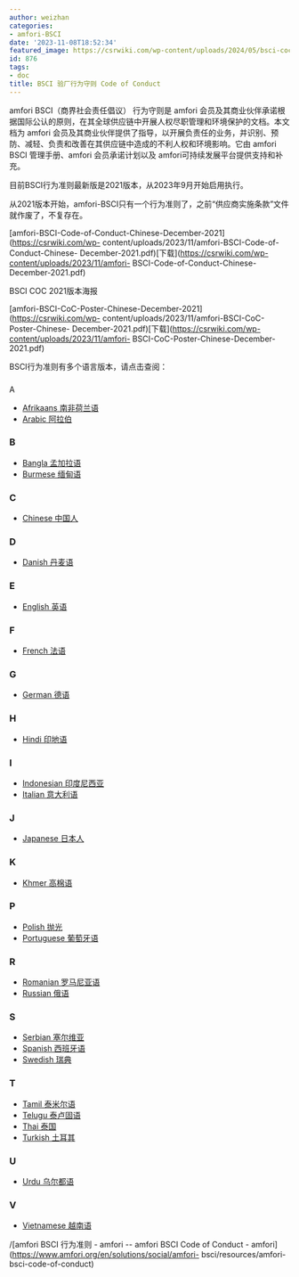 ```yaml
---
author: weizhan
categories:
- amfori-BSCI
date: '2023-11-08T18:52:34'
featured_image: https://csrwiki.com/wp-content/uploads/2024/05/bsci-coc-行为准则.jpg
id: 876
tags:
- doc
title: BSCI 验厂行为守则 Code of Conduct
---
```


amfori BSCI（商界社会责任倡议） 行为守则是 amfori
会员及其商业伙伴承诺根据国际公认的原则，在其全球供应链中开展人权尽职管理和环境保护的文档。本文档为 amfori
会员及其商业伙伴提供了指导，以开展负责任的业务，并识别、预防、减轻、负责和改善在其供应链中造成的不利人权和环境影响。它由 amfori BSCI
管理手册、amfori 会员承诺计划以及 amfori可持续发展平台提供支持和补充。

目前BSCI行为准则最新版是2021版本，从2023年9月开始启用执行。

从2021版本开始，amfori-BSCI只有一个行为准则了，之前“供应商实施条款”文件就作废了，不复存在。

[amfori-BSCI-Code-of-Conduct-Chinese-December-2021](https://csrwiki.com/wp-
content/uploads/2023/11/amfori-BSCI-Code-of-Conduct-Chinese-
December-2021.pdf)[下载](https://csrwiki.com/wp-content/uploads/2023/11/amfori-
BSCI-Code-of-Conduct-Chinese-December-2021.pdf)

BSCI COC 2021版本海报

[amfori-BSCI-CoC-Poster-Chinese-December-2021](https://csrwiki.com/wp-
content/uploads/2023/11/amfori-BSCI-CoC-Poster-Chinese-
December-2021.pdf)[下载](https://csrwiki.com/wp-content/uploads/2023/11/amfori-
BSCI-CoC-Poster-Chinese-December-2021.pdf)

BSCI行为准则有多个语言版本，请点击查阅：

###  
A

  * [Afrikaans 南非荷兰语](https://www.amfori.org/media/9361/download/amfori%20-%20BSCI%20CoC%20Afrikaans.pdf?v=2)
  * [Arabic 阿拉伯](https://www.amfori.org/media/10036/download/amfori%20BSCI%20Code%20of%20Conduct%20-%20Arabic%20-%20December%202021%20%281%29.pdf?v=2)

### B

  * [Bangla 孟加拉语](https://www.amfori.org/media/10081/download/amfori%20BSCI_Bangla_Code%20of%20Conduct_October%202023.pdf?v=1)
  * [Burmese 缅甸语](https://www.amfori.org/media/9397/download/amfori%20BSCI%20CoC%202022-CoC-Myamar-02%20%281%29.pdf?v=2)

### C

  * [Chinese 中国人](https://www.amfori.org/media/9369/download/amfori%20BSCI%20Code%20of%20Conduct%20-%20Chinese%20-%20December%202021.pdf?v=2)

### D

  * [Danish 丹麦语](https://www.amfori.org/media/9438/download/amfori%20BSCI%20CoC%202023-CoC-DA_DK-01.pdf?v=1)

### E

  * [English 英语](https://www.amfori.org/media/10130/download/amfori%20BSCI%20Code%20of%20Conduct%20%20-%20English%20-%20December%202021_v2%20%282%29%20%281%29.pdf?v=1)

### F

  * [French 法语](https://www.amfori.org/media/9379/download/amfori%20BSCI%20Code%20of%20Conduct%20-%20French%20-%20December%202021%20%282%29.pdf?v=4)

### G

  * [German 德语](https://www.amfori.org/media/9371/download/amfori%20BSCI%20Code%20of%20Conduct%20-%20German%20-%20December%202021.pdf?v=2)

### H

  * [Hindi 印地语](https://www.amfori.org/media/10051/download/amfori-2021-11-04-BSCI%20Code%20of%20Conduct%20-%20CoC%20v.2021_v.5-Hindi%20India-02%20%282%29.pdf?v=2)

### I

  * [Indonesian 印度尼西亚](https://www.amfori.org/media/9382/download/amfori%20BSCI%20CoC%202022-CoC-ID-03-%20amfori.pdf?v=2)
  * [Italian 意大利语](https://www.amfori.org/media/9386/download/amfori-2022-07-11-BSCI%20CoC%20v.2022-Italy-01.pdf?v=2)

### J

  * [Japanese 日本人](https://www.amfori.org/media/9390/download/amfori%20BSCI%20CoC%202022-CoC-Japans-03.pdf?v=2)

### K

  * [Khmer 高棉语](https://www.amfori.org/media/9394/download/amfori%20BSCI%20CoC%202022-CoC-Khmer-02%20%281%29.pdf?v=2)

### P

  * [Polish 抛光](https://www.amfori.org/media/9401/download/amfori-2022-07-18-BSCI%20CoC%20v.2022-Polish-01.pdf?v=2)
  * [Portuguese 葡萄牙语](https://www.amfori.org/media/9402/download/amfori-2022-07-12-BSCI%20CoC%20v.2022-Portuguese-01.pdf?v=2)

### R

  * [Romanian 罗马尼亚语](https://www.amfori.org/media/9407/download/amfori-2022-07-18-BSCI%20CoC%20v.2022-Romanian-01.pdf?v=2)
  * [Russian 俄语](https://www.amfori.org/media/9440/download/amfori-2022-07-18-BSCI%20CoC%20v.2022-Russian-01%20%281%29.pdf?v=2)

### S

  * [Serbian 塞尔维亚](https://www.amfori.org/media/10045/download/amfori-2022-07-19-BSCI%20CoC%20v.2022-Serbian-01.pdf?v=1)
  * [Spanish 西班牙语](https://www.amfori.org/media/9409/download/amfori-2022-07-12-BSCI%20CoC%20v.2022-Spanish-01%20%281%29.pdf?v=2)
  * [Swedish 瑞典](https://www.amfori.org/media/9413/download/amfori-2022-07-12-BSCI%20CoC%20v.2022-Swedish-01.pdf?v=2)

### T

  * [Tamil 泰米尔语](https://www.amfori.org/media/9415/download/amfori%20BSCI%20CoC%202022-CoC-Tamil-01%20%281%29.pdf?v=2)
  * [Telugu 泰卢固语](https://www.amfori.org/media/9419/download/amfori-2022-08-31-BSCI%20CoC%20v.2022-Telugu-01.pdf?v=2)
  * [Thai 泰国](https://www.amfori.org/media/9420/download/amfori%20BSCI%20CoC%202022-CoC-Thai-01.pdf?v=2)
  * [Turkish 土耳其](https://www.amfori.org/media/10292/download/amfori-2021-12-13-BSCI%20Code%20of%20Conduct%20-%20CoC%20v.2021_v.5-Turkish-01%20%283%29.pdf?v=1)

### U

  * [Urdu 乌尔都语](https://www.amfori.org/media/9429/download/amfori%20BSCI%20CoC%202022-CoC-URDU.pdf?v=2)

### V

  * [Vietnamese 越南语](https://www.amfori.org/media/9432/download/amfori-2021-12-14-BSCI%20Code%20of%20Conduct%20-%20CoC%20v.2021_v.5-Vietnamese-01.pdf?v=2)

/[amfori BSCI 行为准则 - amfori -- amfori BSCI Code of Conduct -
amfori](https://www.amfori.org/en/solutions/social/amfori-
bsci/resources/amfori-bsci-code-of-conduct)

